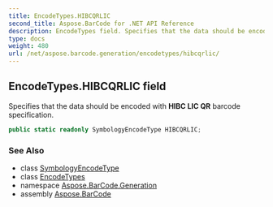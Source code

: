 ```yaml
---
title: EncodeTypes.HIBCQRLIC
second_title: Aspose.BarCode for .NET API Reference
description: EncodeTypes field. Specifies that the data should be encoded with HIBC LIC QR barcode specification
type: docs
weight: 480
url: /net/aspose.barcode.generation/encodetypes/hibcqrlic/
---
```

## EncodeTypes.HIBCQRLIC field

Specifies that the data should be encoded with **HIBC LIC QR** barcode specification.

```csharp
public static readonly SymbologyEncodeType HIBCQRLIC;
```

### See Also

* class [SymbologyEncodeType](../../symbologyencodetype/)
* class [EncodeTypes](../)
* namespace [Aspose.BarCode.Generation](../../encodetypes/)
* assembly [Aspose.BarCode](../../../)


